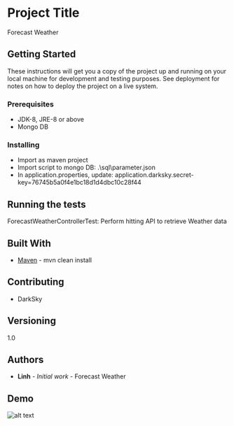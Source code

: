 # Project Title

Forecast Weather

## Getting Started

These instructions will get you a copy of the project up and running on your local machine for development and testing purposes. See deployment for notes on how to deploy the project on a live system.

### Prerequisites

* JDK-8, JRE-8 or above
* Mongo DB

### Installing

* Import as maven project
* Import script to mongo DB:
	.\sql\parameter.json
* In application.properties, update:
	application.darksky.secret-key=76745b5a0f4e1bc18d1d4dbc10c28f44
## Running the tests

ForecastWeatherControllerTest: Perform hitting API to retrieve Weather data

## Built With

* [Maven](https://maven.apache.org/) - mvn clean install

## Contributing

* DarkSky

## Versioning

1.0

## Authors

* **Linh** - *Initial work* - Forecast Weather

## Demo
![alt text](https://i.gyazo.com/a294961e56e6e8bf65e122e8c160a6ad.jpg)


